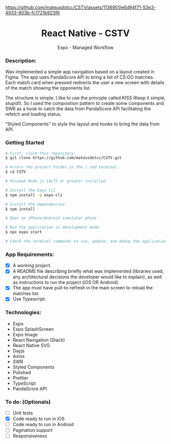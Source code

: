 https://github.com/mateusdotcc/CSTV/assets/1136951/e6d94f71-53e3-4933-803b-fc1721b923f6

<h1 align="center">
  React Native - CSTV
</h1>

<p align="center">Expo - Managed Workflow</p>

### Description:

Was implemented a simple app navigation based on a layout created in Figma.
The app uses PandaScore API to bring a list of CS:GO matches.
Each match card when pressed redirects the user a new screen with details of the match showing the opponents list.

The structure is simple.
I like to use the principle called KISS (Keep it simple, stupid!).
So I used the composition pattern to create some components and SWR as a hook to catch the
data from PandaScore API facilitating the refetch and loading status.

"Styled Components" to style the layout and hooks to bring the data from API.

### Getting Started

```bash
# First, clone this repository:
$ git clone https://github.com/mateusdotcc/CSTV.git

# Access the project folder in the / cmd terminal:
$ cd CSTV 

# Minimum Node.js 14LTS or greater installed

# Install the Expo CLI
$ npm install -g expo-cli

# Install the dependencies:
$ npm install

# Open an iPhone/Android simulator phone

# Run the application in development mode:
$ npx expo start

# Check the terminal commands to run, update, and debug the application
```

### App Requirements:

- [x] A working project.
- [x] A README file describing briefly what was implemented (libraries used, any architectural decisions the developer would like to explain), as well as instructions to run the project (iOS OR Android).
- [x] The app must have pull-to-refresh in the main screen to reload the matches list.
- [x] Use Typescript.

### Technologies:

- Expo
- Expo SplashScreen
- Expo Image
- React Navigation (Stack)
- React Native SVG
- Dayjs
- Axios
- SWR
- Styled Components
- Polished
- Prettier
- TypeScript
- PandaScore API

### To do: (Optionals)

- [ ] Unit tests
- [x] Code ready to run in iOS
- [ ] Code ready to run in Android
- [ ] Pagination support
- [ ] Responsiveness
